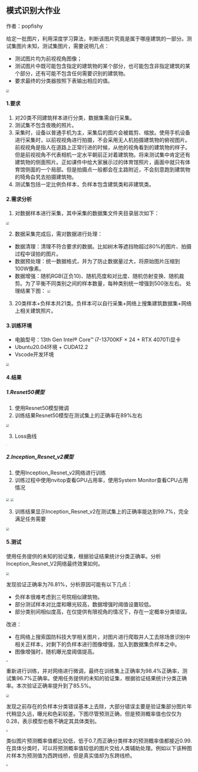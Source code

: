 ## 模式识别大作业

作者：popfishy

给定一批图片，利用深度学习算法，判断该图片究竟是属于哪座建筑的一部分。测试集图片未知，测试集图片，需要说明几点：
* 测试图片均为前视视角图像；
* 测试图片中既可能包含指定的建筑物的某个部分，也可能包含非指定建筑的某个部分，还有可能不包含任何需要识别的建筑物。
* 要求最终的分类器按照下表输出相应的值。

<img src="pic/分类类别.png" style="zoom:50%;" />

#### 1.要求

1. 对20类不同建筑样本进行分类，数据集需自行采集。
2. 测试集不包含夜晚的照片。
3. 采集时，设备以普通手机为主，采集后的图片会被裁剪、缩放。使用手机设备进行采集时，以前视视角进行拍摄，不会采用无人机拍摄建筑物的俯视图片。前视视角是指人在道路上正常行进的时候，从他的视角看到的建筑物的样子。但是前视视角不代表相机一定水平朝前正对着建筑物。将来测试集中肯定还有建筑物的侧面照片。正如课件中给大家展示过的体育馆照片，画面中就只有体育馆侧面的一个局部。但是拍摄点一般都会在主路附近，不会刻意跑到建筑物的犄角旮旯去拍摄建筑物。
4. 测试集包括一定比例负样本，负样本包含建筑类和非建筑类。

#### 2.需求分析
1. 对数据样本进行采集，其中采集的数据集文件夹目录层次如下：

<img src="pic/数据集.png" style="zoom:50%;" />

2. 数据采集完成后，需对数据进行处理：
- 数据清理：清理不符合要求的数据。比如树木等遮挡物超过80%的图片、拍摄过程中误拍的图片。
- 数据预处理：统一数据格式，并为了防止数据量过大，将原始图片压缩到100W像素。
- 数据增强：随机RGB(正负10)、随机亮度和对比度、随机仿射变换、随机裁剪。为了平衡不同类别之间的样本数量，每种类别统一增强到500张左右。
  处理结果下图：
  <img src="pic/数据增强结果.png" style="zoom:50%;" />

3. 20类样本+负样本共21类。负样本可以自行采集+网络上搜集建筑数据集+网络上相关建筑照片。

#### 3.训练环境
* 电脑型号：13th Gen Intel® Core™ i7-13700KF × 24 + RTX 4070Ti显卡
* Ubuntu20.04环境 + CUDA12.2
* Vscode开发环境

<img src="pic/环境.png" style="zoom:50%;" />

#### 4.结果
##### 1.Resnet50模型
1. 使用Resnet50模型微调
2. 训练结果Resnet50模型在测试集上的正确率在89%左右
   

<img src="pic/restnet.png" style="zoom:50%;" />

3. Loss曲线

<img src="pic/Loss.png" style="zoom:15%;" />

##### 2.Inception_Resnet_v2模型
1. 使用Inception_Resnet_v2网络进行训练
2. 训练过程中使用nvitop查看GPU占用率，使用System Monitor查看CPU占用情况

<img src="pic/nvitop.png" style="zoom:50%;" />

<img src="pic/cpu.png" style="zoom:50%;" />

3. 训练结果显示Inception_Resnet_v2在测试集上的正确率能达到99.7%，完全满足任务需要

<img src="pic/inception_resnet2.png" style="zoom:50%;" />

#### 5.测试
使用任务提供的未知的验证集，根据验证结果统计分类正确率。分析Inception_Resnet_V2网络最终效果如何。

<img src="pic/测试结果.png" style="zoom:50%;" />

发现验证正确率为76.81%，分析原因可能有以下几点：
* 负样本很难考虑到三号院相似建筑物。
* 部分测试样本对比度和曝光较高，数据增强时阈值设置较低。
* 部分类别间相似度高，在仅提供有限视角的情况下，存在一定概率分类错误。


改进：
* 在网络上搜索国防科技大学相关图片，对图片进行爬取并人工去除场景识别中相关正样本，对剩下的负样本进行图像增强，加入到数据集负样本之中。
* 图像增强时，随机曝光度阈值提高。

<img src="pic/负样本.png" style="zoom:30%;" />

重新进行训练，并对网络进行微调，最终在训练集上正确率为98.4%正确率，测试集96.7%正确率。使用任务提供的未知的验证集，根据验证结果统计分类正确率。本次验证正确率提升到了85.5%。

<img src="pic/测试结果2.png" style="zoom:50%;" />

发现之前存在的负样本分类错误基本上去除，大部分错误主要是验证集部分图片年代稍显久远，曝光和色彩较差。下图尽管预测正确，但是预测概率值也仅仅为0.28，表示模型也极不确定其具体类别。

<img src="pic/概率值低.png" style="zoom:30%;" />

类似图片预测概率值都比较低，低于0.7,而正确分类样本的预测概率值都接近0.99.在具体分类时，可以将预测概率值较低的图片交给人类辅助处理。例如以下该种图片样本为预测值为西跨线桥，但是真实值却为东跨线桥。

<img src="pic/验证集样本.png" style="zoom:30%;" />

